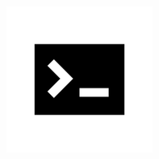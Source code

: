 ![cli-logo](https://raw.githubusercontent.com/github/explore/aca0b3b69ca680013b925338b0cc428190aa42dc/topics/cli/cli.png)


